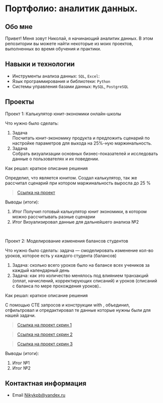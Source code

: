 # Портфолио: аналитик данных.

## Обо мне

Привет! Меня зовут Николай, я начинающий аналитик данных. В этом репозитории вы можете найти некоторые из моих проектов, выполненных во время обучения и практики.
<br>

## Навыки и технологии
- Инструменты анализа данных: ``SQL``, ``Excel``:
- Язык программирования и библиотеки: ``Python``
- Системы управления базами данных: ``MySQL``, ``PostgreSQL``

  

## Проекты
<p> Проект 1: Калькулятор юнит-экономики онлайн-школы</p>
<p>Что нужно было сделать:<p>
<ol>
  <li>Задача </li> Посчитать юнит-экономику продукта и предложить сценарий по настройке параметров для выхода на 25%-ную маржинальность.
  <li>Задача </li> Собрать визуализации основных бизнес-показателей и исследовать данные о пользователях и их поведении.
</ol>


<p>Как решал: краткое описание решения<p>
Определил, что является юнитом. Создал калькулятор, так же рассчитал сценарий при котором маржинальность выросла до 25 %

> <a href="https://docs.google.com/spreadsheets/d/16eZ6BzA1MOuSPZj1SwoKfRIWcQpXvBau/edit?usp=sharing&ouid=112101794180300010259&rtpof=true&sd=true">Ссылка на проект</a>

<p>Выводы (итоги):<p>
<ol>
  <li>Итог Получил готовый калькулятор юнит экономики, в котором можно рассчитывать разные сценарии  </li>
  <li>Итог Визуализировал данные для дальнейшего анализа №2</li>
</ol>
<br> 


<p>Проект 2: Моделирование изменения балансов студентов</p> 
<p>Что нужно было сделать: задача — смоделировать изменение кол-во уроков, которое есть у каждого студента (балансов)<p>
<ol>
  <li>Задача: сколько всего уроков было на балансе всех учеников за каждый календарный день</li>
  <li>Задача: как это количество менялось под влиянием транзакций (оплат, начислений, корректирующих списаний) и уроков (списаний с баланса по мере прохождения уроков)..</li>
</ol>

<p>Как решал: краткое описание решения <p>
С помощью CTE запросов и конструкции with , объединил, отфильтровал и отредактировал те данные которые нужны были для нашей задачи. 

> <a href="https://drive.google.com/file/d/1Nxgu4WaNSyCtCK5Pnfhw9jFFjWD95FfQ/view?usp=sharing">Ссылка на проект скрин 1</a>

> <a href="https://drive.google.com/file/d/1lZOa-FxqcZ5E4z15cQDD2y9ww1b8-kZc/view?usp=sharing">Ссылка на проект скрин 2</a>

> <a href="https://drive.google.com/file/d/1JD_isnC1wbp33064-Iv_ezsNaFhT5BU8/view?usp=sharing">Ссылка на проект скрин 3</a>

 <p>Выводы (итоги):<p>
<ol>
  <li>Итог №1</li>
  <li>Итог №2</li>
</ol>


## Контактная информация
- Email Nikykpb@yandex.ru
